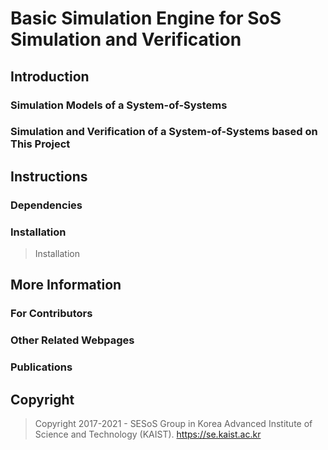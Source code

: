 # Basic Simulation Engine for SoS Simulation and Verification

## Introduction

### Simulation Models of a System-of-Systems

### Simulation and Verification of a System-of-Systems based on This Project

## Instructions

### Dependencies

### Installation
> Installation

## More Information

### For Contributors

### Other Related Webpages

### Publications


## Copyright
> Copyright 2017-2021 - SESoS Group in Korea Advanced Institute of Science and Technology (KAIST).
> https://se.kaist.ac.kr
